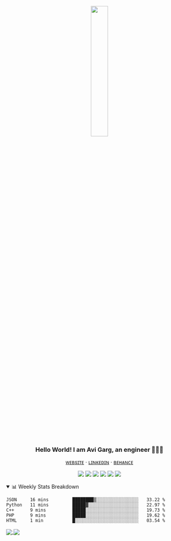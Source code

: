 <p align="center"><img src="https://user-images.githubusercontent.com/32339251/93027249-52b66a80-f629-11ea-93d6-82f67bf891cc.png" width="30%" /></p>
<h3 align="center" style="margin: 0px">Hello World! I am Avi Garg, an engineer 👨🏻‍🔬</h3>
<p align="center"><a href="http://avisionx.net/" target="_blank">ᴡᴇʙsɪᴛᴇ</a> ‧ <a href="https://www.linkedin.com/in/avisionx/" target="_blank">ʟɪɴᴋᴇᴅɪɴ</a> ‧ <a href="https://www.behance.net/avisionx" target="_blank">ʙᴇʜᴀɴᴄᴇ</a></p>

<p align="center"><img src="https://img.shields.io/badge/-HTML5-E34F26?style=flat-square&logo=html5&logoColor=white"/> <img src="https://img.shields.io/badge/-CSS3-1572B6?style=flat-square&logo=css3"/> <img src="https://img.shields.io/badge/-JavaScript-black?style=flat-square&logo=javascript"/> <img src="https://img.shields.io/badge/-Bootstrap-563D7C?style=flat-square&logo=bootstrap"/> <img src="https://img.shields.io/badge/-React-black?style=flat-square&logo=react"/> <img src="https://img.shields.io/badge/-Python-2E6693?style=flat-square&logo=python&logoColor=F7CD39"/></p>

<!-- ```javascript
const h3ll0_w0rld!👋 = {
  🔭: "I’m currently cleaning up my codebase",
  🌱: "I’m currently learning CI/CD stuff",
  👯: "I’m looking to collaborate on new projects",
  🤔: "I’m looking for help with advanced autodeploy actions",
  💬: "Ask me about anything",
  📫: "To reach me visit https://avisionx.net",
  ⚡: "Fun Fact; A crocodile cannot stick its tongue out"
}
``` -->

<details open>
<summary>📊 Weekly Stats Breakdown</summary>

<!--START_SECTION:waka-->
```text
JSON     16 mins         ████████▒░░░░░░░░░░░░░░░░   33.22 % 
Python   11 mins         █████▓░░░░░░░░░░░░░░░░░░░   22.97 % 
C++      9 mins          █████░░░░░░░░░░░░░░░░░░░░   19.73 % 
PHP      9 mins          █████░░░░░░░░░░░░░░░░░░░░   19.62 % 
HTML     1 min           █░░░░░░░░░░░░░░░░░░░░░░░░   03.54 % 
```
<!--END_SECTION:waka-->

</details>

<a href="#">
  <img align="center" src="https://github-readme-stats.vercel.app/api/pin/?username=avisionx&repo=avisionx" />
</a>
<a href="#">
  <img align="center" src="https://github-readme-stats.vercel.app/api/pin/?username=avisionx&repo=wakatime-updates-tracker" />
</a>
